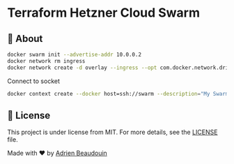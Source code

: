 # Terraform Hetzner Cloud Swarm

## :dart: About

```sh
docker swarm init --advertise-addr 10.0.0.2
docker network rm ingress
docker network create -d overlay --ingress --opt com.docker.network.driver.mtu=1450 ingress
```

Connect to socket

```sh
docker context create --docker host=ssh://swarm --description="My Swarm cluster" my-swarm-cluster
```

## :memo: License

This project is under license from MIT. For more details, see the [LICENSE](https://adr1enbe4udou1n.mit-license.org/) file.

Made with :heart: by <a href="https://github.com/adr1enbe4udou1n" target="_blank">Adrien Beaudouin</a>
